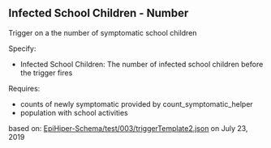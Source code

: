 ## Infected School Children - Number
Trigger on a the number of symptomatic school children

Specify:  
* Infected School Children:  The number of infected school children before the trigger fires  

Requires:  
* counts of newly symptomatic provided by count_symptomatic_helper  
* population with school activities  

based on: [EpiHiper-Schema/test/003/triggerTemplate2.json](https://github.com/NSSAC/EpiHiper-Schema/blob/master/test/003/triggerTemplate2.json)
on July 23, 2019
